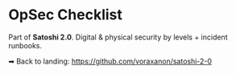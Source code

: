 ﻿# OpSec Checklist

Part of **Satoshi 2.0**. Digital & physical security by levels + incident runbooks.

➡ Back to landing: https://github.com/voraxanon/satoshi-2-0
